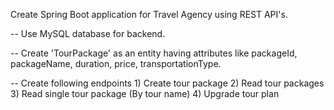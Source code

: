  Create Spring Boot application for Travel Agency using REST API's.
 
-- Use MySQL database for backend.

-- Create 'TourPackage' as an entity having attributes like packageId, packageName, duration, price, transportationType.

-- Create following endpoints
            1) Create tour package
            2) Read tour packages
            3) Read single tour package (By tour name)
            4) Upgrade tour plan

